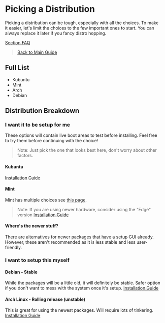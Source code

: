 # Picking a Distribution
Picking a distribution can be tough, especially with all the choices.
To make it easier, let's limit the choices to the few important ones to start.
You can always replace it later if you fancy distro hopping.

[Section FAQ](faq-distro.md)

> [Back to Main Guide](main.md)

## Full List
- Kubuntu
- Mint
- Arch
- Debian

## Distribution Breakdown


### I want it to be setup for me
These options will contain live boot areas to test before installing.
Feel free to try them before continuing with the choice!
> Note: Just pick the one that looks best here, don't worry about other factors.

#### **Kubuntu**
[Installation Guide](https://userbase.kde.org/Kubuntu/Installation)

#### **Mint**
Mint has multiple choices see [this page](https://linuxmint.com/download.php).
> Note: If you are using newer hardware, consider using the "Edge" version
[Installation Guide](https://linuxmint-installation-guide.readthedocs.io/en/latest/)

#### Where's the newer stuff?
There are alternatives for newer packages that have a setup GUI already.
However, these aren't recommended as it is less stable and less user-friendly.


### I want to setup this myself

#### **Debian** - Stable
While the packages will be a little old, it will definitely be stable.
Safer option if you don't want to mess with the system once it's setup.
[Installation Guide](https://www.debian.org/releases/bookworm/amd64/)


#### **Arch Linux** - Rolling release (unstable)
This is great for using the newest packages.
Will require lots of tinkering.
[Installation Guide](https://wiki.archlinux.org/title/installation_guide)
